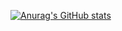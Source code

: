 [![Anurag's GitHub stats](https://github-readme-stats.vercel.app/api?username=LorenzSeufert)](https://github.com/anuraghazra/github-readme-stats)

